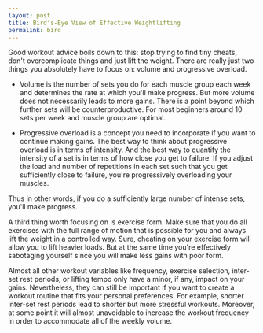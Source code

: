```yaml
---
layout: post
title: Bird's-Eye View of Effective Weightlifting
permalink: bird
---
```




Good workout advice boils down to this: stop trying to find tiny cheats,
don't overcomplicate things and just lift the weight. There are really
just two things you absolutely have to focus on: volume and progressive
overload.

-   Volume is the number of sets you do for each muscle group each week
    and determines the rate at which you'll make progress. But more
    volume does not necessarily leads to more gains. There is a point
    beyond which further sets will be counterproductive. For most
    beginners around 10 sets per week and muscle group are optimal.

-   Progressive overload is a concept you need to incorporate if you
    want to continue making gains. The best way to think about
    progressive overload is in terms of intensity. And the best way to
    quantify the intensity of a set is in terms of how close you get to
    failure. If you adjust the load and number of repetitions in each
    set such that you get sufficiently close to failure, you're
    progressively overloading your muscles.

Thus in other words, if you do a sufficiently large number of intense
sets, you'll make progress.

A third thing worth focusing on is exercise form. Make sure that you do
all exercises with the full range of motion that is possible for you and
always lift the weight in a controlled way. Sure, cheating on your
exercise form will allow you to lift heavier loads. But at the same time
you're effectively sabotaging yourself since you will make less gains
with poor form.

Almost all other workout variables like frequency, exercise selection,
inter-set rest periods, or lifting tempo only have a minor, if any,
impact on your gains. Nevertheless, they can still be important if you
want to create a workout routine that fits your personal preferences.
For example, shorter inter-set rest periods lead to shorter but more
stressful workouts. Moreover, at some point it will almost unavoidable
to increase the workout frequency in order to accommodate all of the
weekly volume.

